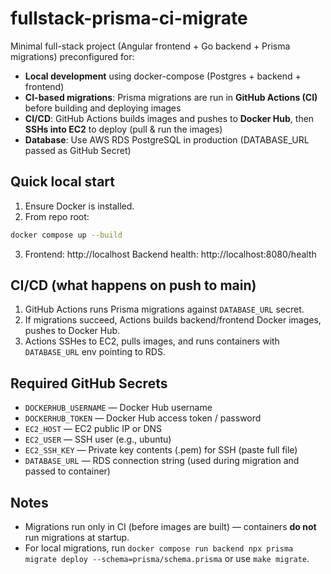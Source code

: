# fullstack-prisma-ci-migrate

Minimal full-stack project (Angular frontend + Go backend + Prisma migrations) preconfigured for:

- **Local development** using docker-compose (Postgres + backend + frontend)
- **CI-based migrations**: Prisma migrations are run in **GitHub Actions (CI)** before building and deploying images
- **CI/CD**: GitHub Actions builds images and pushes to **Docker Hub**, then **SSHs into EC2** to deploy (pull & run the images)
- **Database**: Use AWS RDS PostgreSQL in production (DATABASE_URL passed as GitHub Secret)

## Quick local start
1. Ensure Docker is installed.
2. From repo root:
```bash
docker compose up --build
```
3. Frontend: http://localhost
   Backend health: http://localhost:8080/health

## CI/CD (what happens on push to main)
1. GitHub Actions runs Prisma migrations against `DATABASE_URL` secret.
2. If migrations succeed, Actions builds backend/frontend Docker images, pushes to Docker Hub.
3. Actions SSHes to EC2, pulls images, and runs containers with `DATABASE_URL` env pointing to RDS.

## Required GitHub Secrets
- `DOCKERHUB_USERNAME` — Docker Hub username
- `DOCKERHUB_TOKEN` — Docker Hub access token / password
- `EC2_HOST` — EC2 public IP or DNS
- `EC2_USER` — SSH user (e.g., ubuntu)
- `EC2_SSH_KEY` — Private key contents (.pem) for SSH (paste full file)
- `DATABASE_URL` — RDS connection string (used during migration and passed to container)

## Notes
- Migrations run only in CI (before images are built) — containers **do not** run migrations at startup.
- For local migrations, run `docker compose run backend npx prisma migrate deploy --schema=prisma/schema.prisma` or use `make migrate`.
